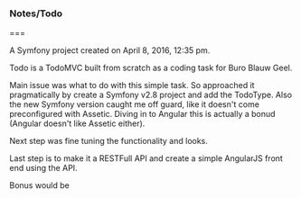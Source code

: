 ### Notes/Todo
===

A Symfony project created on April 8, 2016, 12:35 pm.

Todo is a TodoMVC built from scratch as a coding task for Buro Blauw Geel.

Main issue was what to do with this simple task. So approached it pragmatically
by create a Symfony v2.8 project and add the TodoType. Also the new Symfony version
caught me off guard, like it doesn't come preconfigured with Assetic. Diving in to Angular this
is actually a bonud (Angular doesn't like Assetic either).

Next step was fine tuning the functionality and looks.

Last step is to make it a RESTFull API and create a simple AngularJS front end using the API.

Bonus would be
